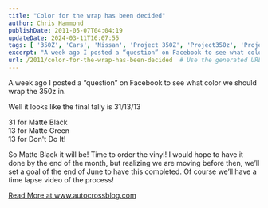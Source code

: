 ```yaml
---
title: "Color for the wrap has been decided"
author: Chris Hammond
publishDate: 2011-05-07T04:04:19
updateDate: 2024-03-11T16:07:55
tags: [ '350Z', 'Cars', 'Nissan', 'Project 350Z', 'Project350z', 'Project350zcom', 'Video', 'Videos' ]
excerpt: "A week ago I posted a “question” on Facebook to see what color we should wrap the 350z in.   Well it looks like the final tally is 31/13/13  31 for Matte Black   13 for Matte Green    13 for Don't Do It!  So Matte Black it will be! Time to order the vinyl! I would hope to have it done by the end of the month, but realizing we are moving before then, we’ll set a goal of the end of June to have this completed. Of course we’ll have a time lapse video of the process!"
url: /2011/color-for-the-wrap-has-been-decided  # Use the generated URL with year
---
```

<p>A week ago I posted a “question” on Facebook to see what color we should wrap the 350z in. </p>  <p>Well it looks like the final tally is 31/13/13</p>  <p>31 for Matte Black   <br />13 for Matte Green    <br />13 for Don't Do It!</p>  <p>So Matte Black it will be! Time to order the vinyl! I would hope to have it done by the end of the month, but realizing we are moving before then, we’ll set a goal of the end of June to have this completed. Of course we’ll have a time lapse video of the process!</p> <a href="https://www.autocrossblog.com/color-for-the-wrap-has-been-decided">Read More at www.autocrossblog.com</a>
